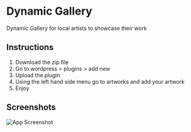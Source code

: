 
# Dynamic Gallery

Dynamic Gallery for local artists to showcase their work


## Instructions

1. Download the zip file
2. Go to wordpress > plugins > add new
3. Upload the plugin
4. Using the left hand side menu go to artworks and add your    artwork
5. Enjoy

## Screenshots

![App Screenshot](https://fitrevitalize.com/wp-content/uploads/2024/03/Dynamic-Gallery.jpg)

